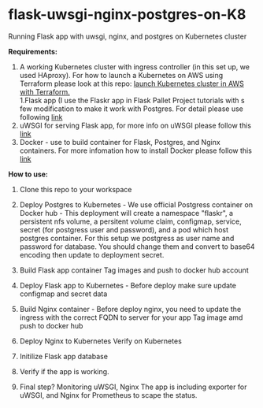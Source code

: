# flask-uwsgi-nginx-postgres-on-K8
Running Flask app with uwsgi, nginx, and postgres on Kubernetes cluster 

**Requirements:**
1. A working Kubernetes cluster with ingress controller (in this set up, we used HAproxy). For how to launch a Kubernetes on AWS using Terraform please look at this repo: [launch Kubernetes cluster in AWS with Terraform.](https://github.com/zeebote/create-kubernetes-cluster-on-aws-with-terraform)  
1.Flask app (I use the Flaskr app in Flask Pallet Project tutorials with s few modification to make it work with Postgres. For detail please use following [link](https://flask.palletsprojects.com/en/1.1.x/tutorial/)
1. uWSGI for serving Flask app, for more info on uWSGI please follow this [link](https://uwsgi-docs.readthedocs.io/en/latest/)
1. Docker - use to build container for Flask, Postgres, and Nginx containers. For more infomation how to install Docker please follow this [link](https://docs.docker.com/engine/install/)

**How to use:**
1. Clone this repo to your workspace
1. Deploy Postgres to Kubernetes - We use official Postgress container on Docker hub - This deployment will create a namespace "flaskr", a persistent nfs volume, 
a persitent volume claim, configmap, service, secret (for postgress user and password), and a pod which host postgres container. For this setup we postgress as user name and password for database. You should change them and convert to base64 encoding then update to deployment secret.
1. Build Flask app container
   Tag images and push to docker hub account
   
1. Deploy Flask app to Kubernetes - Before deploy make sure update configmap and secret data  
1. Build Nginx container - Before deploy nginx, you need to update the ingress with the correct FQDN to server for your app
   Tag image amd push to docker hub
1. Deploy Nginx to Kubernetes
   Verify on Kubernetes
1. Initilize Flask app database 
1. Verify if the app is working. 
1. Final step? Monitoring uWSGI, Nginx
   The app is including exporter for uWSGI, and Nginx for Prometheus to scape the status.  
